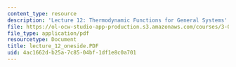 ```yaml
---
content_type: resource
description: 'Lecture 12: Thermodynamic Functions for General Systems'
file: https://ol-ocw-studio-app-production.s3.amazonaws.com/courses/3-00-thermodynamics-of-materials-fall-2002/4ac1662db25a7c8504bf1df1e8c0a701_lecture_12_oneside.PDF
file_type: application/pdf
resourcetype: Document
title: lecture_12_oneside.PDF
uid: 4ac1662d-b25a-7c85-04bf-1df1e8c0a701
---
```

